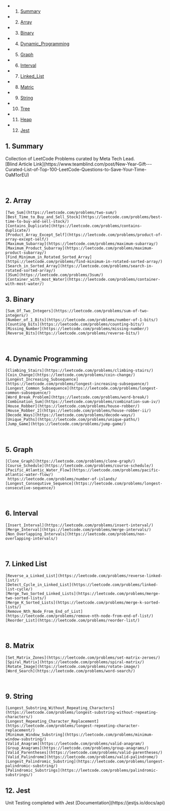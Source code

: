 <!-- vscode-markdown-toc -->
* 1. [Summary](#Summary)
* 2. [Array](#Array)
* 3. [Binary](#Binary)
* 4. [Dynamic_Programming](#Dynamic_Programming)
* 5. [Graph](#Graph)
* 6. [Interval](#Interval)
* 7. [Linked_List](#Linked_List)
* 8. [Matric](#Matrix)
* 9. [String](#String)
* 10. [Tree](#Tree)
* 11. [Heap](#Heap)
* 12. [Jest](#Jest)
<!-- vscode-markdown-toc-config
	numbering=true
	autoSave=true
	/vscode-markdown-toc-config -->
<!-- /vscode-markdown-toc -->

## 1. <a name='Summary'></a>Summary

<p>
    Collection of LeetCode Problems curated by Meta Tech Lead.
    <br>
    [Blind Article Link](https://www.teamblind.com/post/New-Year-Gift---Curated-List-of-Top-100-LeetCode-Questions-to-Save-Your-Time-OaM1orEU)
</p>

<br>

## 2. Array<a name='Array'>
    [Two_Sum](https://leetcode.com/problems/two-sum/)
    [Best_Time_to_Buy_and_Sell_Stock](https://leetcode.com/problems/best-time-to-buy-and-sell-stock/)
    [Contains_Duplicate](https://leetcode.com/problems/contains-duplicate/)
    [Product_Array_Except_Self](https://leetcode.com/problems/product-of-array-except-self/)
    [Maximum_Subarray](https://leetcode.com/problems/maximum-subarray/)
    [Maximum_Product_Subarray](https://leetcode.com/problems/maximum-product-subarray/)
    [Find_Minimum_in_Rotated_Sorted_Array](https://leetcode.com/problems/find-minimum-in-rotated-sorted-array/)
    [Search_in_Sorted_Array](https://leetcode.com/problems/search-in-rotated-sorted-array/)
    [3Sum](https://leetcode.com/problems/3sum/)
    [Container_with_most_Water](https://leetcode.com/problems/container-with-most-water/)
</a>

    


## 3. <a name='Binary'></a>Binary
    [Sum_Of_Two_Integers](https://leetcode.com/problems/sum-of-two-integers/)
    [Number_of_1_Bits](https://leetcode.com/problems/number-of-1-bits/)
    [Counting_bits](https://leetcode.com/problems/counting-bits/)
    [Missing_Number](https://leetcode.com/problems/missing-number/)
    [Reverse_Bits](https://leetcode.com/problems/reverse-bits/)

<br>

## 4. <a name='Dynamic_Programming'>Dynamic Programming
    [Climbing_Stairs](https://leetcode.com/problems/climbing-stairs/)
    [Coin_Change](https://leetcode.com/problems/coin-change/)
    [Longest_Increasing_Subsequence](https://leetcode.com/problems/longest-increasing-subsequence/)
    [Longest_Common_Subsequence](https://leetcode.com/problems/longest-common-subsequence/)
    [Word_Break_Problem](https://leetcode.com/problems/word-break/)
    [Combination_Sum](https://leetcode.com/problems/combination-sum-iv/)
    [House_Robber](https://leetcode.com/problems/house-robber/)
    [House_Robber_2](https://leetcode.com/problems/house-robber-ii/)
    [Decode_Ways](https://leetcode.com/problems/decode-ways/)
    [Unique_Paths](https://leetcode.com/problems/unique-paths/)
    [Jump_Game](https://leetcode.com/problems/jump-game/)

<br>

## 5. <a name='Graph'></a>Graph
    [Clone_Graph](https://leetcode.com/problems/clone-graph/)
    [Course_Schedule](https://leetcode.com/problems/course-schedule/)
    [Pacific_Atlantic_Water_Flow](https://leetcode.com/problems/pacific-atlantic-water-flow/)
     https://leetcode.com/problems/number-of-islands/
    [Longest_Consequtive_Sequence](https://leetcode.com/problems/longest-consecutive-sequence/)

<br>

## 6. <a name='Interval'></a>Interval
    [Insert_Interval](https://leetcode.com/problems/insert-interval/)
    [Merge_Interval](https://leetcode.com/problems/merge-intervals/)
    [Non_Overlapping_Intervals](https://leetcode.com/problems/non-overlapping-intervals/)

<br>

## 7. <a name='Linked_List'>Linked List
    [Reverse_a_Linked_List](https://leetcode.com/problems/reverse-linked-list/)
    [Detect_Cycle_in_Linked_List](https://leetcode.com/problems/linked-list-cycle/)
    [Merge_Two_Sorted_Linked_Lists](https://leetcode.com/problems/merge-two-sorted-lists/)
    [Merge_K_Sorted_Lists](https://leetcode.com/problems/merge-k-sorted-lists/)
    [Remove_Nth_Node_From_End_of_List](https://leetcode.com/problems/remove-nth-node-from-end-of-list/)
    [Reorder_List](https://leetcode.com/problems/reorder-list/)

<br>

## 8. <a name='Matrix'></a>Matrix
    [Set_Matrix_Zones](https://leetcode.com/problems/set-matrix-zeroes/)
    [Spiral_Matrix](https://leetcode.com/problems/spiral-matrix/)
    [Rotate_Image](https://leetcode.com/problems/rotate-image/)
    [Word_Search](https://leetcode.com/problems/word-search/)

<br>

## 9. <a name='String'></a>String
    [Longest_Substring_Without_Repeating_Characters](https://leetcode.com/problems/longest-substring-without-repeating-characters/)
    [Longest_Repeating_Character_Replacement](https://leetcode.com/problems/longest-repeating-character-replacement/)
    [Minimum_Window_Substring](https://leetcode.com/problems/minimum-window-substring/)
    [Valid_Anagram](https://leetcode.com/problems/valid-anagram/)
    [Group_Anagrams](https://leetcode.com/problems/group-anagrams/)
    [Valid_Parentheses](https://leetcode.com/problems/valid-parentheses/)
    [Valid_Palindrome](https://leetcode.com/problems/valid-palindrome/)
    [Longest_Palindromic_Substring](https://leetcode.com/problems/longest-palindromic-substring/)
    [Palindromic_Substrings](https://leetcode.com/problems/palindromic-substrings/)

## 12. <a name='Jest'></a>Jest
<p>
    Unit Testing completed with Jest
    [Documentation](https://jestjs.io/docs/api)
</p>
